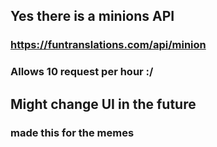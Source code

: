 ## Yes there is a minions API 
### https://funtranslations.com/api/minion
### Allows 10 request per hour :/

## Might change UI in the future 
### made this for the memes

